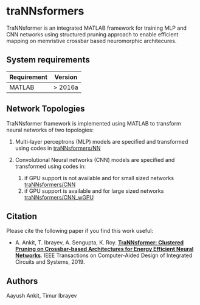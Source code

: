 # traNNsformers
TraNNsformer is an integrated MATLAB framework for training MLP and CNN networks using structured pruning approach to enable efficient mapping on memristive crossbar based neuromorphic architecures.

## System requirements

| Requirement | Version                    |
| ----------- | -------------------------- |
| MATLAB      | > 2016a                    |

## Network Topologies
TraNNsformer framework is implemented using MATLAB to transform neural networks of two topologies: 

1. Multi-layer perceptrons (MLP) models are specified and transformed using codes in [traNNsformers/NN](NN)

2. Convolutional Neural networks (CNN) models are specified and transformed using codes in:

    1. if GPU support is not available and for small sized networks [traNNsformers/CNN](CNN)
    2. if GPU support is available and for large sized networks [traNNsformers/CNN_wGPU](CNN_wGPU_AlexNet)

## Citation
Please cite the following paper if you find this work useful:

* A. Ankit, T. Ibrayev, A. Sengupta, K. Roy. [**TraNNsformer: Clustered Pruning on Crossbar-based Architectures for Energy Efficient Neural Networks**](https://ieeexplore.ieee.org/document/8865639). IEEE Transactions on Computer-Aided Design of Integrated Circuits and Systems, 2019.

## Authors

Aayush Ankit, Timur Ibrayev
